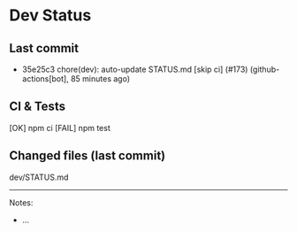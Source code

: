 # Dev Status

## Last commit
- 35e25c3 chore(dev): auto-update STATUS.md [skip ci] (#173) (github-actions[bot], 85 minutes ago)
## CI & Tests
[OK] npm ci
[FAIL] npm test

## Changed files (last commit)
dev/STATUS.md

---
Notes:
- ...
